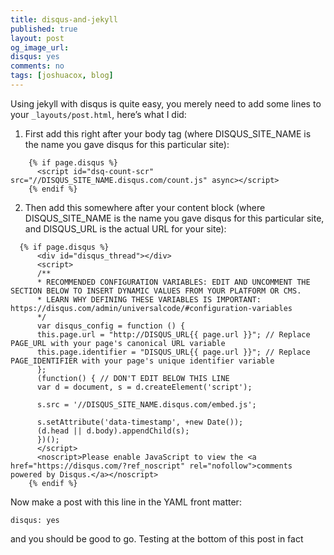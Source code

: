 ```yaml
---
title: disqus-and-jekyll
published: true
layout: post
og_image_url: 
disqus: yes
comments: no
tags: [joshuacox, blog]
---
```


Using jekyll with disqus is quite easy, you merely need to add some lines to your `_layouts/post.html`, here’s what I did:

1. First add this right after your body tag (where DISQUS_SITE_NAME is the name you gave disqus for this particular site):
```
    {% if page.disqus %}
      <script id="dsq-count-scr" src="//DISQUS_SITE_NAME.disqus.com/count.js" async></script>
    {% endif %}
```


2. Then add this somewhere after your content block  (where DISQUS_SITE_NAME is the name you gave disqus for this particular site, and DISQUS_URL is the actual URL for your site):
```
  {% if page.disqus %}
      <div id="disqus_thread"></div>
      <script>
      /**
      * RECOMMENDED CONFIGURATION VARIABLES: EDIT AND UNCOMMENT THE SECTION BELOW TO INSERT DYNAMIC VALUES FROM YOUR PLATFORM OR CMS.
      * LEARN WHY DEFINING THESE VARIABLES IS IMPORTANT: https://disqus.com/admin/universalcode/#configuration-variables
      */
      var disqus_config = function () {
      this.page.url = "http://DISQUS_URL{{ page.url }}"; // Replace PAGE_URL with your page's canonical URL variable
      this.page.identifier = "DISQUS_URL{{ page.url }}"; // Replace PAGE_IDENTIFIER with your page's unique identifier variable
      };
      (function() { // DON'T EDIT BELOW THIS LINE
      var d = document, s = d.createElement('script');

      s.src = '//DISQUS_SITE_NAME.disqus.com/embed.js';

      s.setAttribute('data-timestamp', +new Date());
      (d.head || d.body).appendChild(s);
      })();
      </script>
      <noscript>Please enable JavaScript to view the <a href="https://disqus.com/?ref_noscript" rel="nofollow">comments powered by Disqus.</a></noscript>
    {% endif %}
```

Now make a post with this line in the YAML front matter:
```
disqus: yes
```
and you should be good to go.  Testing at the bottom of this post in fact

